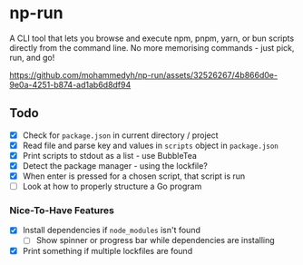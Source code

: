 # np-run

A CLI tool that lets you browse and execute npm, pnpm, yarn, or bun scripts directly from the command line. No more memorising commands - just pick, run, and go!

https://github.com/mohammedyh/np-run/assets/32526267/4b866d0e-9e0a-4251-b874-ad1ab6d8df94

## Todo

- [x] Check for `package.json` in current directory / project
- [x] Read file and parse key and values in `scripts` object in `package.json`
- [x] Print scripts to stdout as a list - use BubbleTea
- [x] Detect the package manager - using the lockfile?
- [x] When enter is pressed for a chosen script, that script is run
- [ ] Look at how to properly structure a Go program

### Nice-To-Have Features
- [x] Install dependencies if `node_modules` isn't found
  - [ ] Show spinner or progress bar while dependencies are installing
- [x] Print something if multiple lockfiles are found
